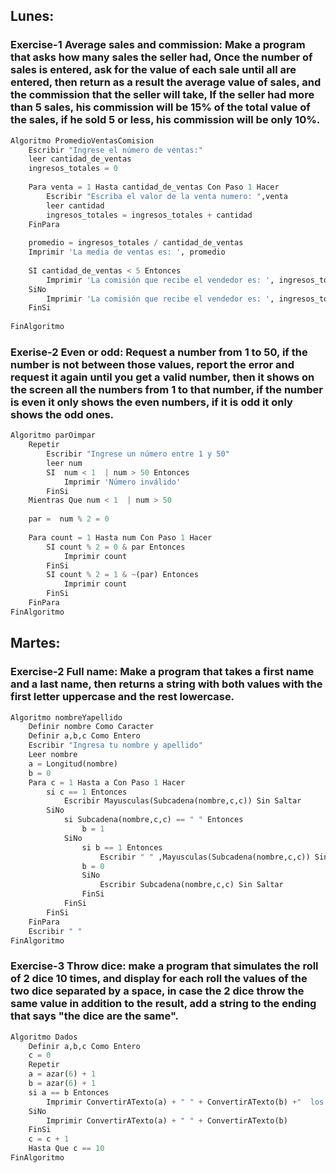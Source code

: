 ## Lunes:

### Exercise-1 Average sales and commission: Make a program that asks how many sales the seller had, Once the number of sales is entered, ask for the value of each sale until all are entered, then return as a result the average value of sales, and the commission that the seller will take, If the seller had more than 5 sales, his commission will be 15% of the total value of the sales, if he sold 5 or less, his commission will be only 10%.

```python
Algoritmo PromedioVentasComision
	Escribir "Ingrese el número de ventas:"
	leer cantidad_de_ventas
	ingresos_totales = 0
	
	Para venta = 1 Hasta cantidad_de_ventas Con Paso 1 Hacer
		Escribir "Escriba el valor de la venta numero: ",venta
		leer cantidad
		ingresos_totales = ingresos_totales + cantidad
	FinPara
	
	promedio = ingresos_totales / cantidad_de_ventas 
	Imprimir 'La media de ventas es: ', promedio
	
	SI cantidad_de_ventas < 5 Entonces
		Imprimir 'La comisión que recibe el vendedor es: ', ingresos_totales * 0.10
	SiNo
		Imprimir 'La comisión que recibe el vendedor es: ', ingresos_totales * 0.15
	FinSi
	
FinAlgoritmo
```



### Exerise-2 Even or odd: Request a number from 1 to 50, if the number is not between those values, report the error and request it again until you get a valid number, then it shows on the screen all the numbers from 1 to that number, if the number is even it only shows the even numbers, if it is odd it only shows the odd ones.

```python
Algoritmo parOimpar
	Repetir
		Escribir "Ingrese un número entre 1 y 50"
		leer num
		SI  num < 1  | num > 50 Entonces
			Imprimir 'Número inválido'
		FinSi
	Mientras Que num < 1  | num > 50
	
	par =  num % 2 = 0
	
	Para count = 1 Hasta num Con Paso 1 Hacer
		SI count % 2 = 0 & par Entonces
			Imprimir count
		FinSi
		SI count % 2 = 1 & ~(par) Entonces
			Imprimir count
		FinSi
	FinPara
FinAlgoritmo
```



## Martes:

### Exercise-2 Full name: Make a program that takes a first name and a last name, then returns a string with both values ​​with the first letter uppercase and the rest lowercase.

```python
Algoritmo nombreYapellido
	Definir nombre Como Caracter
	Definir a,b,c Como Entero
	Escribir "Ingresa tu nombre y apellido"
	Leer nombre
	a = Longitud(nombre)
	b = 0 
	Para c = 1 Hasta a Con Paso 1 Hacer
		si c == 1 Entonces
			Escribir Mayusculas(Subcadena(nombre,c,c)) Sin Saltar	
		SiNo
			si Subcadena(nombre,c,c) == " " Entonces
				b = 1
			SiNo
				si b == 1 Entonces
					Escribir " " ,Mayusculas(Subcadena(nombre,c,c)) Sin Saltar
				b = 0
				SiNo
					Escribir Subcadena(nombre,c,c) Sin Saltar
				FinSi
			FinSi
		FinSi
	FinPara
	Escribir " "
FinAlgoritmo
```



### Exercise-3 Throw dice: make a program that simulates the roll of 2 dice 10 times, and display for each roll the values of the two dice separated by a space, in case the 2 dice throw the same value in addition to the result, add a string to the ending that says "the dice are the same".

```python
Algoritmo Dados
	Definir a,b,c Como Entero
	c = 0
	Repetir
	a = azar(6) + 1
	b = azar(6) + 1
	si a == b Entonces
		Imprimir ConvertirATexto(a) + " " + ConvertirATexto(b) +"  los dados son iguales"
	SiNo
		Imprimir ConvertirATexto(a) + " " + ConvertirATexto(b)
	FinSi
	c = c + 1
	Hasta Que c == 10
FinAlgoritmo
```
